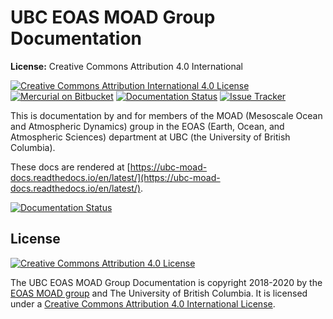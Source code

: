 UBC EOAS MOAD Group Documentation
=================================

**License:** Creative Commons Attribution 4.0 International

[![Creative Commons Attribution International 4.0 License](https://img.shields.io/badge/license-CC--BY-lightgrey.svg)](http://creativecommons.org/licenses/by/4.0/)
[![Mercurial on Bitbucket](https://img.shields.io/badge/version%20control-hg-blue.svg)](https://bitbucket.org/ubc_moad/docs/)
[![Documentation Status](https://readthedocs.org/projects/ubc-moad-docs/badge/?version=latest)](https://ubc-moad-docs.readthedocs.io/en/latest/)
[![Issue Tracker](https://img.shields.io/bitbucket/issues/ubc_moad/docs.svg)](https://bitbucket.org/ubc_moad/docs/issues?status=new&status=open)

This is documentation by and for members of the MOAD (Mesoscale Ocean and Atmospheric Dynamics) group in the EOAS (Earth, Ocean, and Atmospheric Sciences) department at UBC (the University of British Columbia).

These docs are rendered at [https://ubc-moad-docs.readthedocs.io/en/latest/](https://ubc-moad-docs.readthedocs.io/en/latest/).

[![Documentation Status](https://readthedocs.org/projects/ubc-moad-docs/badge/?version=latest)](https://ubc-moad-docs.readthedocs.io/en/latest/)


License
-------

[![Creative Commons Attribution 4.0 License](https://i.creativecommons.org/l/by/4.0/88x31.png)](http://creativecommons.org/licenses/by/4.0/)

The UBC EOAS MOAD Group Documentation is copyright 2018-2020 by the [EOAS MOAD group](https://bitbucket.org/UBC_MOAD/docs/src/tip/CONTRIBUTORS.rst) and The University of British Columbia.
It is licensed under a [Creative Commons Attribution 4.0 International License](http://creativecommons.org/licenses/by/4.0/).
